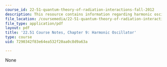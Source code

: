 ```yaml
---
course_id: 22-51-quantum-theory-of-radiation-interactions-fall-2012
description: This resource contains information regarding harmonic oscillator.
file_location: /coursemedia/22-51-quantum-theory-of-radiation-interactions-fall-2012/7290342f83e64ea532f20aa0c8d9a63a_MIT22_51F12_Ch9.pdf
file_type: application/pdf
layout: pdf
title: '22.51 Course Notes, Chapter 9: Harmonic Oscillator'
type: course
uid: 7290342f83e64ea532f20aa0c8d9a63a

---
```

None